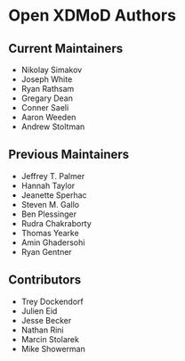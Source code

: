 # Open XDMoD Authors

## Current Maintainers

- Nikolay Simakov
- Joseph White
- Ryan Rathsam
- Gregary Dean
- Conner Saeli
- Aaron Weeden
- Andrew Stoltman

## Previous Maintainers

- Jeffrey T. Palmer
- Hannah Taylor
- Jeanette Sperhac
- Steven M. Gallo
- Ben Plessinger
- Rudra Chakraborty
- Thomas Yearke
- Amin Ghadersohi
- Ryan Gentner

## Contributors

- Trey Dockendorf
- Julien Eid
- Jesse Becker
- Nathan Rini
- Marcin Stolarek
- Mike Showerman
